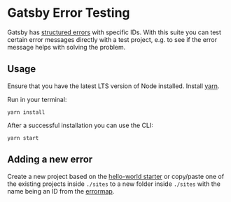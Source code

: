 # Gatsby Error Testing

Gatsby has [structured errors][errormap] with specific IDs. With this suite you can test certain error messages directly with a test project, e.g. to see if the error message helps with solving the problem.

## Usage

Ensure that you have the latest LTS version of Node installed. Install [yarn](https://classic.yarnpkg.com/en/docs/install).

Run in your terminal:

```shell
yarn install
```

After a successful installation you can use the CLI:

```shell
yarn start
```

## Adding a new error

Create a new project based on the [hello-world starter](https://github.com/gatsbyjs/gatsby-starter-hello-world) or copy/paste one of the existing projects inside `./sites` to a new folder inside `./sites` with the name being an ID from the [errormap][errormap].

[errormap]: https://github.com/gatsbyjs/gatsby/blob/master/packages/gatsby-cli/src/structured-errors/error-map.ts